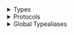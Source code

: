 <details>
<summary>Types</summary>

  - [AFText](/AFText)
  - [AlignedText](/AlignedText)
  - [CodableSettingStorage](/CodableSettingStorage)
  - [EmojiTextField](/EmojiTextField)
  - [EmojiTextFieldView](/EmojiTextFieldView)
  - [EmojiTextFieldView.Coordinator](/EmojiTextFieldView.Coordinator)
  - [KeyboardResponder](/KeyboardResponder)
  - [LabeledView](/LabeledView)
  - [OK8BitRGBARepresentation](/OK8BitRGBARepresentation)
  - [OKAxis](/OKAxis)
  - [OKCryptography](/OKCryptography)
  - [OKCryptography.Curve25519XSalsa20Poly1305BoxAlgorithm](/OKCryptography.Curve25519XSalsa20Poly1305BoxAlgorithm)
  - [OKCryptography.Curve25519XSalsa20Poly1305BoxAlgorithm.KeyPair](/OKCryptography.Curve25519XSalsa20Poly1305BoxAlgorithm.KeyPair)
  - [OKCryptography.Curve25519XSalsa20Poly1305BoxAlgorithm.Nonce](/OKCryptography.Curve25519XSalsa20Poly1305BoxAlgorithm.Nonce)
  - [OKCryptography.Ed25519Algorithm](/OKCryptography.Ed25519Algorithm)
  - [OKCryptography.Ed25519Algorithm.KeyPair](/OKCryptography.Ed25519Algorithm.KeyPair)
  - [OKCryptography.XSalsa20Poly1305SecretBoxAlgorithm](/OKCryptography.XSalsa20Poly1305SecretBoxAlgorithm)
  - [OKCryptography.XSalsa20Poly1305SecretBoxAlgorithm.Key](/OKCryptography.XSalsa20Poly1305SecretBoxAlgorithm.Key)
  - [OKCryptography.XSalsa20Poly1305SecretBoxAlgorithm.Nonce](/OKCryptography.XSalsa20Poly1305SecretBoxAlgorithm.Nonce)
  - [OKDirectory](/OKDirectory)
  - [OKDispatchHelper](/OKDispatchHelper)
  - [OKFile](/OKFile)
  - [OKFileSystemItem](/OKFileSystemItem)
  - [OKHSLARepresentation](/OKHSLARepresentation)
  - [OKJsonRepresentable](/OKJsonRepresentable)
  - [OKKeychain](/OKKeychain)
  - [OKNetworking](/OKNetworking)
  - [OKNetworking.DownloadResult](/OKNetworking.DownloadResult)
  - [OKNetworking.Endpoint](/OKNetworking.Endpoint)
  - [OKNetworking.Request](/OKNetworking.Request)
  - [OKNetworking.Request.Body](/OKNetworking.Request.Body)
  - [OKNetworking.Request.HeaderField](/OKNetworking.Request.HeaderField)
  - [OKNetworking.Request.Method](/OKNetworking.Request.Method)
  - [OKNetworking.Request.Options](/OKNetworking.Request.Options)
  - [OKNetworking.RequestResult](/OKNetworking.RequestResult)
  - [OKNetworking.Response](/OKNetworking.Response)
  - [OKNetworking.Response.Status](/OKNetworking.Response.Status)
  - [OKOptionSet](/OKOptionSet)
  - [OKRGBARepresentation](/OKRGBARepresentation)
  - [OKRegexMatch](/OKRegexMatch)
  - [OKSubtileNotification](/OKSubtileNotification)
  - [OKTimeUnit](/OKTimeUnit)
  - [OKUnit](/OKUnit)
  - [OrderedDictionary](/OrderedDictionary)
  - [PixelFormat](/PixelFormat)
  - [PresentationLink](/PresentationLink)
  - [PublishablePublisher](/PublishablePublisher)
  - [RoundedCorners](/RoundedCorners)
  - [SKStoreKitHelper](/SKStoreKitHelper)
  - [SearchBar](/SearchBar)
  - [SettingStorage](/SettingStorage)
  - [UIViewController.Container](/UIViewController.Container)
  - [UIViewController.ShowType](/UIViewController.ShowType)
  - [UIViewController.ShowingStyle](/UIViewController.ShowingStyle)

</details>

<details>
<summary>Protocols</summary>

  - [OKOptions](/OKOptions)
  - [Publishable](/Publishable)

</details>

<details>
<summary>Global Typealiases</summary>

  - [OKBlock](/OKBlock)
  - [OKCompletionStatusBlock](/OKCompletionStatusBlock)
  - [OKJsonRetrievalBlock](/OKJsonRetrievalBlock)
  - [OKLoginReturnBlock](/OKLoginReturnBlock)
  - [SKProductFetchCompletionHandler](/SKProductFetchCompletionHandler)
  - [SKProductsFetchCompletionHandler](/SKProductsFetchCompletionHandler)
  - [SKPurchaseHandler](/SKPurchaseHandler)
  - [UIColor](/UIColor)
  - [UIFont](/UIFont)
  - [UIImage](/UIImage)

</details>
